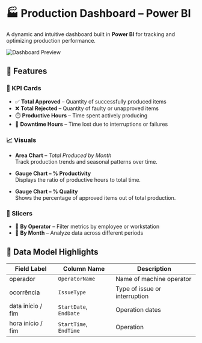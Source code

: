 # 🏭 Production Dashboard – Power BI

A dynamic and intuitive dashboard built in **Power BI** for tracking and optimizing production performance.

![Dashboard Preview](<img width="1378" height="771" alt="ProductionDashboard - Power BI - Google Chrome 22_07_2025 22_37_24" src="https://github.com/user-attachments/assets/14349a85-5e0d-43e2-9519-b3f64ff80bf3" />
)

## 📌 Features

### 🎯 KPI Cards
- ✅ **Total Approved** – Quantity of successfully produced items
- ❌ **Total Rejected** – Quantity of faulty or unapproved items
- ⏱️ **Productive Hours** – Time spent actively producing
- 🛑 **Downtime Hours** – Time lost due to interruptions or failures

### 📈 Visuals
- **Area Chart** – *Total Produced by Month*  
  Track production trends and seasonal patterns over time.

- **Gauge Chart – % Productivity**  
  Displays the ratio of productive hours to total time.

- **Gauge Chart – % Quality**  
  Shows the percentage of approved items out of total production.

### 🧩 Slicers
- 👷 **By Operator** – Filter metrics by employee or workstation  
- 📅 **By Month** – Analyze data across different periods

## 🔧 Data Model Highlights

| Field Label           | Column Name         | Description                       |
|----------------------|---------------------|-----------------------------------|
| operador             | `OperatorName`      | Name of machine operator          |
| ocorrência           | `IssueType`         | Type of issue or interruption     |
| data início / fim    | `StartDate`, `EndDate` | Operation dates                |
| hora início / fim    | `StartTime`, `EndTime` | Operation
